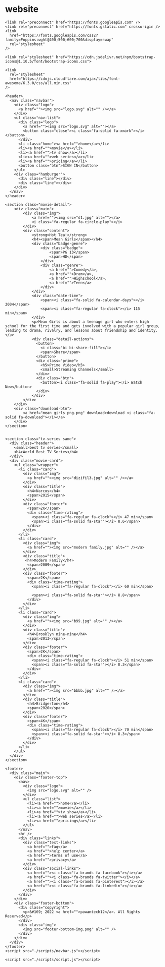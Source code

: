 # website
<!DOCTYPE html>
<html lang="en">
  <head>
    <meta charset="UTF-8" />
    <meta http-equiv="X-UA-Compatible" content="IE=edge" />
    <meta name="viewport" content="width=device-width, initial-scale=1.0" />
    <title>CODEVATAR</title>
    <link rel="stylesheet" href="css/style.css" />
    <link rel="stylesheet" href="css/movie.css">

  
    <link rel="preconnect" href="https://fonts.googleapis.com" />
    <link rel="preconnect" href="https://fonts.gstatic.com" crossorigin />
    <link
      href="https://fonts.googleapis.com/css2?family=Poppins:wght@400;500;600;700&display=swap"
      rel="stylesheet"
    />

    <link rel="stylesheet" href="https://cdn.jsdelivr.net/npm/bootstrap-icons@1.10.5/font/bootstrap-icons.css">

    <link
      rel="stylesheet"
      href="https://cdnjs.cloudflare.com/ajax/libs/font-awesome/6.3.0/css/all.min.css"
    />
  </head>
  <body>
   
    <header>
      <nav class="navbar">
        <div class="logo">
          <a href=""><img src="logo.svg" alt="" /></a>
        </div>
        <ul class="nav-list">
          <div class="logo">
            <a href=""><img src="logo.svg" alt=""></a>
            <button class="close"><i class="fa-solid fa-xmark"></i></button>
          </div>
          <li class="home"><a href="">home</a></li>
          <li><a href="">movie</a></li>
          <li><a href="">tv show</a></li>
          <li><a href="">web series</a></li>
          <li><a href="">pricing</a></li>
          <button class="btn">SIGN IN</button>
        </ul>
        <div class="hamburger">
          <div class="line"></div>
          <div class="line"></div>
        </div>
      </nav>
    </header>

    <section class="movie-detail">
        <div class="main">
            <div class="img">
                <a href=""><img src="d1.jpg" alt=""></a>
                <i class="fa-regular fa-circle-play"></i>
            </div>
            <div class="content">
                <strong>Hot Tea!</strong>
                <h4><span>Mean Girls</span></h4>
                <div class="badge-genre">
                    <div class="badge">
                        <span>PG 13</span>
                        <span>HD</span>
                    </div>
                    <div class="genre">
                        <a href="">Comedy</a>,
                        <a href="">Dram</a>,
                        <a href="">Highschool</a>,
                        <a href="">Teen</a>
                    </div>
                </div>
                <div class="date-time">
                    <span><i class="fa-solid fa-calendar-days"></i> 2004</span>
                    <span><i class="fa-regular fa-clock"></i> 115 min</span>
                </div>
                <p>Mean Girls is about a teenage girl who enters high school for the first time and gets involved with a popular girl group, leading to drama, rivalry, and lessons about friendship and identity.</p>
                <div class="detail-actions">
                  <button>
                    <i class="bi bi-share-fill"></i>
                    <span>Share</span>
                  </button>
                  <div class="prime">
                    <h5>Prime Video</h5>
                    <small>Streaming Channels</small>
                  </div>
                  <div class="btn">
                    <button><i class="fa-solid fa-play"></i> Watch Now</button>
                  </div>
                </div>
            </div>
        </div>
        <div class="download-btn">
            <a href="mean girls png.png" download>download <i class="fa-solid fa-download"></i></a>
        </div>
    </section>

    
    <section class="tv-series same">
      <div class="header">
        <small>best tv series</small>
        <h4>World Best TV Series</h4>
      </div>
      <div class="movie-card">
        <ul class="wrapper">
          <li class="card">
            <div class="img">
              <a href=""><img src="dizifil3.jpg" alt="" /></a>
            </div>
            <div class="title">
              <h4>Narcos</h4>
              <span>2015</span>
            </div>
            <div class="footer">
              <span>2K</span>
              <div class="time-rating">
                <span><i class="fa-regular fa-clock"></i> 47 min</span>
                <span><i class="fa-solid fa-star"></i> 8.6</span>
              </div>
            </div>
          </li>
          <li class="card">
            <div class="img">
              <a href=""><img src="modern family.jpg" alt="" /></a>
            </div>
            <div class="title">
             <h4>Modern Family</h4>
              <span>2009</span>
            </div>
            <div class="footer">
              <span>2K</span>
              <div class="time-rating">
                <span><i class="fa-regular fa-clock"></i> 60 min</span>

                <span><i class="fa-solid fa-star"></i> 8.8</span>
              </div>
            </div>
          </li>
          <li class="card">
            <div class="img">
              <a href=""><img src="b99.jpg" alt="" /></a>
            </div>
            <div class="title">
              <h4>Brooklyn nine-nine</h4>
              <span>2013</span>
            </div>
            <div class="footer">
              <span>2K</span>
              <div class="time-rating">
                <span><i class="fa-regular fa-clock"></i> 51 min</span>
                <span><i class="fa-solid fa-star"></i> 8.3</span>
              </div>
            </div>
          </li>
          <li class="card">
            <div class="img">
              <a href=""><img src="bbbb.jpg" alt="" /></a>
            </div>
            <div class="title">
              <h4>Bridgerton</h4>
              <span>2020</span>
            </div>
            <div class="footer">
              <span>4K</span>
              <div class="time-rating">
                <span><i class="fa-regular fa-clock"></i> 70 min</span>
                <span><i class="fa-solid fa-star"></i> 8.3</span>
              </div>
            </div>
          </li>
        </ul>
      </div>
    </section>

    <footer>
      <div class="main">
        <div class="footer-top">
          <nav>
            <div class="logo">
              <img src="logo.svg" alt="" />
            </div>
            <ul class="list">
              <li><a href="">home</a></li>
              <li><a href="">movie</a></li>
              <li><a href="">tv show</a></li>
              <li><a href="">web series</a></li>
              <li><a href="">pricing</a></li>
            </ul>
          </nav>
          <hr />
          <div class="links">
            <div class="text-links">
              <a href="">faq</a>
              <a href="">help center</a>
              <a href="">terms of use</a>
              <a href="">privacy</a>
            </div>
            <div class="social-links">
              <a href=""><i class="fa-brands fa-facebook"></i></a>
              <a href=""><i class="fa-brands fa-twitter"></i></a>
              <a href=""><i class="fa-brands fa-pinterest"></i></a>
              <a href=""><i class="fa-brands fa-linkedin"></i></a>
            </div>
          </div>
        </div>
        <div class="footer-bottom">
          <div class="copyright">
            <p>&#169; 2022 <a href="">pawantech12</a>. All Rights Reserved</p>
          </div>
          <div class="img">
            <img src="footer-bottom-img.png" alt="" />
          </div>
        </div>
      </div>
    </footer>
    <script src="./scripts/navbar.js"></script>

    <script src="./scripts/script.js"></script>


  </body>
</html>
